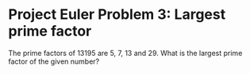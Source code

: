 # Project Euler Problem 3: Largest prime factor

The prime factors of 13195 are 5, 7, 13 and 29.
What is the largest prime factor of the given number?

